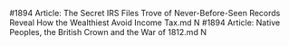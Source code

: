 #1894
Article: The Secret IRS Files Trove of Never-Before-Seen Records Reveal How the Wealthiest Avoid Income Tax.md N
#1894
Article: Native Peoples, the British Crown and the War of 1812.md N
